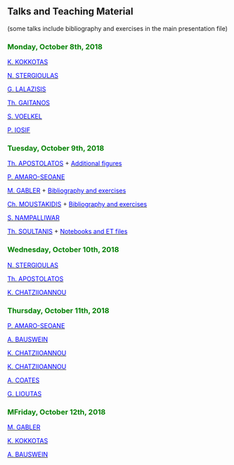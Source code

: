 ## Talks and Teaching Material

(some talks include bibliography and exercises in the main presentation file)

### <span style="color:green">Monday, October 8th, 2018</span>

[<span style="color:blue">K. KOKKOTAS</span>](https://github.com/niksterg/gw_summer2018/raw/master/Kokkotas-1.pdf)

[<span style="color:blue">N. STERGIOULAS</span>](https://github.com/niksterg/gw_summer2018/raw/master/Stergioulas-1.pdf)

[<span style="color:blue">G. LALAZISIS</span>](https://github.com/niksterg/gw_summer2018/raw/master/Lalazisis.pdf)

[<span style="color:blue">Th. GAITANOS</span>](https://github.com/niksterg/gw_summer2018/raw/master/Gaitanos.pdf)

[<span style="color:blue">S. VOELKEL</span>](https://github.com/niksterg/gw_summer2018/raw/master/Voelkel.pdf)

[<span style="color:blue">P. IOSIF</span>](https://github.com/niksterg/gw_summer2018/raw/master/Iosif.pdf)

### <span style="color:green">Tuesday, October 9th, 2018</span>

[<span style="color:blue">Th. APOSTOLATOS</span>](https://github.com/niksterg/gw_summer2018/raw/master/Apostolatos-1.pdf) + [<span style="color:blue">Additional figures</span>](https://github.com/niksterg/gw_summer2018/raw/master/Apostolatos-1b.pdf)

[<span style="color:blue">P. AMARO-SEOANE</span>](https://github.com/niksterg/gw_summer2018/raw/master/Amaro-Seoane-1.pdf)

[<span style="color:blue">M. GABLER</span>](https://github.com/niksterg/gw_summer2018/raw/master/Gabler-1.pdf) + [<span style="color:blue">Bibliography and exercises</span>](https://github.com/niksterg/gw_summer2018/raw/master/Gabler-1b.pdf)

[<span style="color:blue">Ch. MOUSTAKIDIS</span>](https://github.com/niksterg/gw_summer2018/raw/master/Moustakidis.pdf) + [<span style="color:blue">Bibliography and exercises</span>](https://github.com/niksterg/gw_summer2018/raw/master/Moustakidis-2.pdf)

[<span style="color:blue">S. NAMPALLIWAR</span>](https://github.com/niksterg/gw_summer2018/raw/master/Nampalliwar.pdf)

[<span style="color:blue">Th. SOULTANIS</span>](https://github.com/niksterg/gw_summer2018/raw/master/Soultanis.pdf) + [<span style="color:blue">Notebooks and ET files</span>](https://bitbucket.org/thsoulta/et_thessaloniki/src)

### <span style="color:green">Wednesday, October 10th, 2018</span>

[<span style="color:blue">N. STERGIOULAS</span>](https://github.com/niksterg/gw_summer2018/raw/master/Stergioulas-2.pdf)

[<span style="color:blue">Th. APOSTOLATOS</span>](https://github.com/niksterg/gw_summer2018/raw/master/Apostolatos-2.pdf)

[<span style="color:blue">K. CHATZIIOANNOU</span>](https://github.com/niksterg/gw_summer2018/raw/master/Chatziioannou-1.pdf)

### <span style="color:green">Thursday, October 11th, 2018</span>

[<span style="color:blue">P. AMARO-SEOANE</span>](https://github.com/niksterg/gw_summer2018/raw/master/Amaro-Seoane-2.pdf)

[<span style="color:blue">A. BAUSWEIN</span>](https://github.com/niksterg/gw_summer2018/raw/master/Bauswein-1.pdf)

[<span style="color:blue">K. CHATZIIOANNOU</span>](https://github.com/niksterg/gw_summer2018/raw/master/Chatziioannou-2.pdf)

[<span style="color:blue">K. CHATZIIOANNOU</span>](https://github.com/niksterg/gw_summer2018/raw/master/Chatziioannou-3.pdf)

[<span style="color:blue">A. COATES</span>](https://github.com/niksterg/gw_summer2018/raw/master/Coates.pdf)

[<span style="color:blue">G. LIOUTAS</span>](https://github.com/niksterg/gw_summer2018/raw/master/Lioutas.pdf)

### <span style="color:green">MFriday, October 12th, 2018</span>

[<span style="color:blue">M. GABLER</span>](https://github.com/niksterg/gw_summer2018/raw/master/Gabler-2.pdf)

[<span style="color:blue">K. KOKKOTAS</span>](https://github.com/niksterg/gw_summer2018/raw/master/Kokkotas-2.pdf)

[<span style="color:blue">A. BAUSWEIN</span>](https://github.com/niksterg/gw_summer2018/raw/master/Bauswein-2.pdf)


